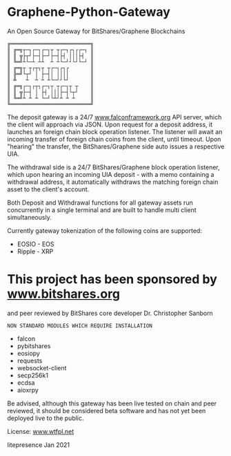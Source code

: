 # Graphene-Python-Gateway
An Open Source Gateway for BitShares/Graphene Blockchains

    ╔══════════════════════════╗
    ║ ╔═╗┬─┐┌─┐┌─┐┬ ┬┌─┐┌┐┌┌─┐ ║
    ║ ║ ╦├┬┘├─┤├─┘├─┤├┤ │││├┤  ║
    ║ ╚═╝┴└─┴ ┴┴  ┴ ┴└─┘┘└┘└─┘ ║
    ║ ╔═╗┬ ┬┌┬┐┬ ┬┌─┐┌┐┌       ║
    ║ ╠═╝└┬┘ │ ├─┤│ ││││       ║
    ║ ╩   ┴  ┴ ┴ ┴└─┘┘└┘       ║
    ║ ╔═╗┌─┐┌┬┐┌─┐┬ ┬┌─┐┬ ┬    ║
    ║ ║ ╦├─┤ │ ├┤ │││├─┤└┬┘    ║
    ║ ╚═╝┴ ┴ ┴ └─┘└┴┘┴ ┴ ┴     ║
    ╚══════════════════════════╝


The deposit gateway is a 24/7 www.falconframework.org API server,
which the client will approach via JSON.
Upon request for a deposit address,
it launches an foreign chain block operation listener.
The listener will await an incoming transfer of foreign chain coins from the client, until timeout.
Upon "hearing" the transfer, the BitShares/Graphene side auto issues a respective UIA.


The withdrawal side is a 24/7 BitShares/Graphene block operation listener,
which upon hearing an incoming UIA deposit -
with a memo containing a withdrawal address,
it automatically withdraws the matching foreign chain asset to the client's account.

Both Deposit and Withdrawal functions for all gateway assets run concurrently in a single terminal and are built to handle multi client simultaneously.

Currently gateway tokenization of the following coins are supported:

- EOSIO - EOS
- Ripple - XRP

# This project has been sponsored by www.bitshares.org 

and peer reviewed by BitShares core developer Dr. Christopher Sanborn


    NON STANDARD MODULES WHICH REQUIRE INSTALLATION

- falcon 
- pybitshares 
- eosiopy 
- requests
- websocket-client
- secp256k1
- ecdsa
- aioxrpy

Be advised, although this gateway has been live tested on chain and peer reviewed, 
it should be considered beta software and has not yet been deployed live to the public.

License: www.wtfpl.net 

litepresence Jan 2021

